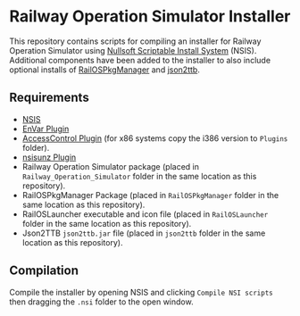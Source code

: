 # Railway Operation Simulator Installer

This repository contains scripts for compiling an installer for Railway Operation Simulator using [Nullsoft Scriptable Install System](https://nsis.sourceforge.io) (NSIS).
Additional components have been added to the installer to also include optional installs of [RailOSPkgManager](https://railway-op-sim.github.io/RailOSPkgManager/) and [json2ttb](https://github.com/Railway-Op-Sim/json2ttb).

## Requirements

* [NSIS](https://nsis.sourceforge.io)
* [EnVar Plugin](https://nsis.sourceforge.io/EnVar_plug-in)
* [AccessControl Plugin](https://nsis.sourceforge.io/AccessControl_plug-in) (for x86 systems copy the i386 version to `Plugins` folder).
* [nsisunz Plugin](https://nsis.sourceforge.io/Nsisunz_plug-in)
* Railway Operation Simulator package (placed in `Railway_Operation_Simulator` folder in the same location as this repository).
* RailOSPkgManager Package (placed in `RailOSPkgManager` folder in the same location as this repository).
* RailOSLauncher executable and icon file (placed in `RailOSLauncher` folder in the same location as this repository).
* Json2TTB `json2ttb.jar` file (placed in `json2ttb` folder in the same location as this repository).

## Compilation

Compile the installer by opening NSIS and clicking `Compile NSI scripts` then dragging the `.nsi` folder to the open window.